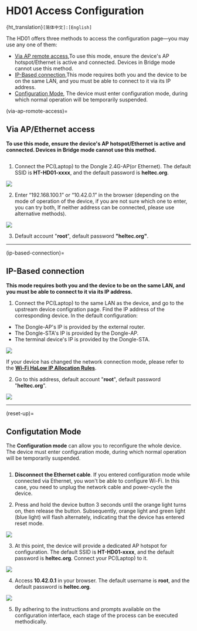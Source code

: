 # HD01 Access Configuration

{ht_translation}`[简体中文]:[English]`

The HD01 offers three methods to access the configuration page—you may use any one of them:
- [Via AP remote access](via-ap-romote-access),To use this mode, ensure the device's AP hotspot/Ethernet is active and connected. Devices in Bridge mode cannot use this method.
- [IP-Based connection](ip-based-connection),This mode requires both you and the device to be on the same LAN, and you must be able to connect to it via its IP address.
- [Configuration Mode](reset-up), The device must enter configuration mode, during which normal operation will be temporarily suspended.

(via-ap-romote-access)=

## Via AP/Ethernet access
**To use this mode, ensure the device's AP hotspot/Ethernet is active and connected. Devices in Bridge mode cannot use this method.**

``` {tip} The HD01's default mode is not Bridge, so you can use this method.
```

1. Connect the PC(Laptop) to the Dongle 2.4G-AP(or Ethernet). The default SSID is **HT-HD01-xxxx**, and the default password is **heltec.org**.

![](img/20.png)

2. Enter “192.168.100.1” or “10.42.0.1” in the browser (depending on the mode of operation of the device, if you are not sure which one to enter, you can try both, If neither address can be connected, please use alternative methods). 

![](img/05.png)

3. Default account "**root**", default password **"heltec.org"**.

-----------------------------

(ip-based-connection)=

## IP-Based connection
**This mode requires both you and the device to be on the same LAN, and you must be able to connect to it via its IP address.**

1. Connect the PC(Laptop) to the same LAN as the device, and go to the upstream device configration page. Find the IP address of the corresponding device. In the default configuration:
- The Dongle-AP's IP is provided by the external router.
- The Dongle-STA's IP is provided by the Dongle-AP.
- The terminal device's IP is provided by the Dongle-STA.

![](img/21.jpg)

If your device has changed the network connection mode, please refer to the [**Wi-Fi HaLow IP Allocation Rules**](https://docs.heltec.org/en/wifi_halow/ht-hd01/ip_rules.html). 

2. Go to this address, default account "**root**", default password "**heltec.org**".

![](img/09.png)

----------------------------------

(reset-up)=

## Configutation Mode
The **Configuration mode** can allow you to reconfigure the whole device. The device must enter configuration mode, during which normal operation will be temporarily suspended.

``` {tip} If the configuration hasn't been apply in this mode, the existing configuration will still be retained.
```

1. **Disconnect the Ethernet cable**. If you entered configuration mode while connected via Ethernet, you won't be able to configure Wi-Fi. In this case, you need to unplug the network cable and power-cycle the device.

2. Press and hold the device button 3 seconds until the orange light turns on, then release the button. Subsequently, orange light and green light (blue light) will flash alternately, indicating that the device has entered reset mode.

![](img/07.jpg)

3. At this point, the device will provide a dedicated AP hotspot for configuration. The default SSID is **HT-HD01-xxxx**, and the default password is **heltec.org**. Connect your PC(Laptop) to it.

![](img/20.png)

4. Access **10.42.0.1** in your browser. The default username is **root**, and the default password is **heltec.org**.

![](img/09.png)

5. By adhering to the instructions and prompts available on the configuration interface, each stage of the process can be executed methodically.

